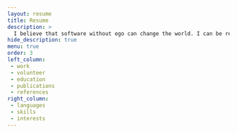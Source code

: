```yaml
---
layout: resume
title: Resume
description: >
  I believe that software without ego can change the world. I can be reached at dprol@iese.edu
hide_description: true
menu: true
order: 3
left_column:
 - work
 - volunteer
 - education
 - publications
 - references
right_column:
 - languages
 - skills
 - interests
---
```

